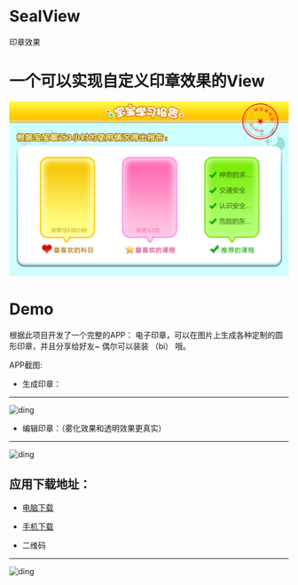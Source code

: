 # SealView
印章效果

# 一个可以实现自定义印章效果的View
![github](https://github.com/HYY-yu/SealView/blob/master/20170704.png "github")


# Demo
根据此项目开发了一个完整的APP： 电子印章，可以在图片上生成各种定制的圆形印章，并且分享给好友~ 偶尔可以装装 （bi） 哦。

APP截图:

* 生成印章：
--- 
![ding](http://bmviso.img48.wal8.com/img48/17283098_20170826174610/150388503916.jpg)
 
* 编辑印章：（雾化效果和透明效果更真实）
--- 
![ding](http://bmviso.img48.wal8.com/img48/17283098_20170826174610/150388541329.jpg)

## 应用下载地址：
* [电脑下载](http://android.myapp.com/myapp/detail.htm?apkName=com.dream.yufeng.papapa)
* [手机下载](http://a.app.qq.com/o/simple.jsp?pkgname=com.dream.yufeng.papapa)

* 二维码
--- 
![ding](http://bmviso.img48.wal8.com/img48/17283098_20170826174610/150388405935.png)
